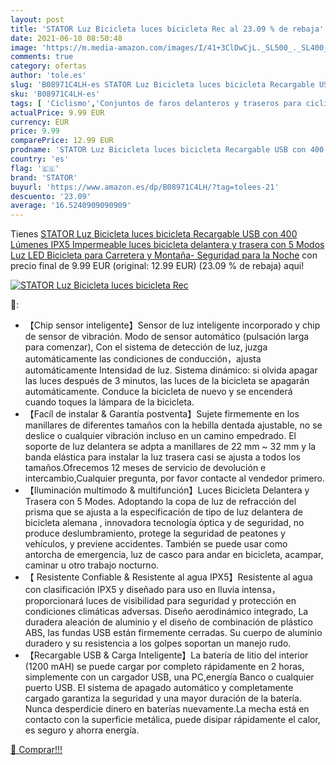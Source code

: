 ```yaml
---
layout: post
title: 'STATOR Luz Bicicleta luces bicicleta Rec al 23.09 % de rebaja'
date: 2021-06-10 08:50:48
image: 'https://m.media-amazon.com/images/I/41+3ClDwCjL._SL500_._SL400_.jpg'
comments: true
category: ofertas
author: 'tole.es'
slug: 'B08971C4LH-es STATOR Luz Bicicleta luces bicicleta Recargable USB con...'
sku: 'B08971C4LH-es'
tags: [ 'Ciclismo','Conjuntos de faros delanteros y traseros para ciclismo','Deportes y aire libre','Luces y reflectores de ciclismo','Ropa y equipo para deportes','bicicleta','stator', ]
actualPrice: 9.99 EUR
currency: EUR
price: 9.99
comparePrice: 12.99 EUR
prodname: 'STATOR Luz Bicicleta luces bicicleta Recargable USB con 400 Lúmenes IPX5 Impermeable luces bicicleta delantera y trasera con 5 Modos Luz LED Bicicleta para Carretera y Montaña- Seguridad para la Noche'
country: 'es'
flag: '🇪🇸'
brand: 'STATOR'
buyurl: 'https://www.amazon.es/dp/B08971C4LH/?tag=tolees-21'
descuento: '23.09'
average: '16.5240909090909'
---
```


Tienes [STATOR Luz Bicicleta luces bicicleta Recargable USB con 400 Lúmenes IPX5 Impermeable luces bicicleta delantera y trasera con 5 Modos Luz LED Bicicleta para Carretera y Montaña- Seguridad para la Noche](https://www.amazon.es/dp/B08971C4LH/?tag=tolees-21) con precio final de  9.99 EUR (original: 12.99 EUR) (23.09 %  de rebaja) aqui!

[![STATOR Luz Bicicleta luces bicicleta Rec](https://m.media-amazon.com/images/I/41+3ClDwCjL._SL500_._SL400_.jpg)](https://www.amazon.es/dp/B08971C4LH/?tag=tolees-21)

🔎:

- 【Chip sensor inteligente】Sensor de luz inteligente incorporado y chip de sensor de vibración. Modo de sensor automático (pulsación larga para comenzar), Con el sistema de detección de luz, juzga automáticamente las condiciones de conducción，ajusta automáticamente Intensidad de luz. Sistema dinámico: si olvida apagar las luces después de 3 minutos, las luces de la bicicleta se apagarán automáticamente. Conduce la bicicleta de nuevo y se encenderá cuando toques la lámpara de la bicicleta.
- 【Facíl de instalar & Garantía postventa】Sujete firmemente en los manillares de diferentes tamaños con la hebilla dentada ajustable, no se deslice o cualquier vibración incluso en un camino empedrado. El soporte de luz delantera se adpta a manillares de 22 mm ~ 32 mm y la banda elástica para instalar la luz trasera casi se ajusta a todos los tamaños.Ofrecemos 12 meses de servicio de devolución e intercambio,Cualquier pregunta, por favor contacte al vendedor primero.
- 【Iluminación multimodo & multifunción】Luces Bicicleta Delantera y Trasera con 5 Modes. Adoptando la copa de luz de refracción del prisma que se ajusta a la especificación de tipo de luz delantera de bicicleta alemana , innovadora tecnología óptica y de seguridad, no produce deslumbramiento, protege la seguridad de peatones y vehículos, y previene accidentes. También se puede usar como antorcha de emergencia, luz de casco para andar en bicicleta, acampar, caminar u otro trabajo nocturno.
- 【 Resistente Confiable & Resistente al agua IPX5】Resistente al agua con clasificación IPX5 y diseñado para uso en lluvia intensa，proporcionará luces de visibilidad para seguridad y protección en condiciones climáticas adversas. Diseño aerodinámico integrado, La duradera aleación de aluminio y el diseño de combinación de plástico ABS, las fundas USB están firmemente cerradas. Su cuerpo de aluminio duradero y su resistencia a los golpes soportan un manejo rudo.
- 【Recargable USB & Carga Inteligente】La batería de litio del interior (1200 mAH) se puede cargar por completo rápidamente en 2 horas, simplemente con un cargador USB, una PC,energía Banco o cualquier puerto USB. El sistema de apagado automático y completamente cargado garantiza la seguridad y una mayor duración de la batería. Nunca desperdicie dinero en baterías nuevamente.La mecha está en contacto con la superficie metálica, puede disipar rápidamente el calor, es seguro y ahorra energía.

[🛒 Comprar!!!](https://www.amazon.es/dp/B08971C4LH/?tag=tolees-21)
